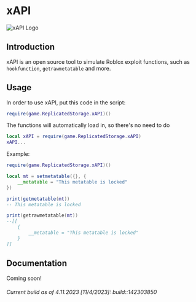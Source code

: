 # xAPI

![xAPI Logo](https://github.com/3skue/xAPI/assets/142699644/d8cfdf7a-da27-46e3-a97d-23cca98ccfcf)

## Introduction

xAPI is an open source tool to simulate Roblox exploit functions, such as `hookfunction`, `getrawmetatable` and more.

## Usage

In order to use xAPI, put this code in the script:

```lua
require(game.ReplicatedStorage.xAPI)()
```

The functions will automatically load in, so there's no need to do

```lua
local xAPI = require(game.ReplicatedStorage.xAPI)
xAPI...
```

Example:

```lua
require(game.ReplicatedStorage.xAPI)()

local mt = setmetatable({}, {
    __metatable = "This metatable is locked"
})

print(getmetatable(mt))
-- This metatable is locked

print(getrawmetatable(mt))
--[[
    {
        __metatable = "This metatable is locked"
    }
]]
```

## Documentation

Coming soon!

###### Current build as of 4.11.2023 [11/4/2023]: build::142303850
